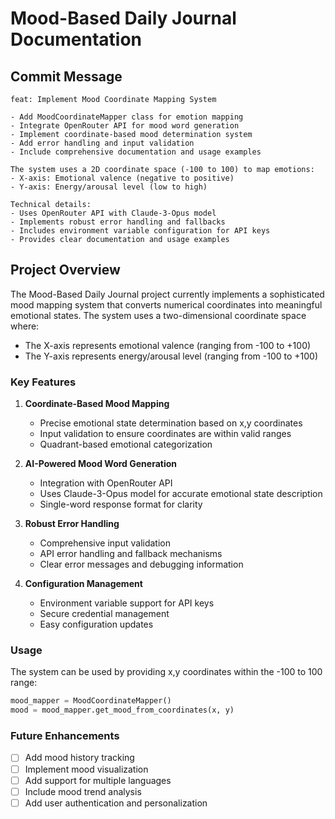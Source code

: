 # Mood-Based Daily Journal Documentation

## Commit Message
```
feat: Implement Mood Coordinate Mapping System

- Add MoodCoordinateMapper class for emotion mapping
- Integrate OpenRouter API for mood word generation
- Implement coordinate-based mood determination system
- Add error handling and input validation
- Include comprehensive documentation and usage examples

The system uses a 2D coordinate space (-100 to 100) to map emotions:
- X-axis: Emotional valence (negative to positive)
- Y-axis: Energy/arousal level (low to high)

Technical details:
- Uses OpenRouter API with Claude-3-Opus model
- Implements robust error handling and fallbacks
- Includes environment variable configuration for API keys
- Provides clear documentation and usage examples
```

## Project Overview
The Mood-Based Daily Journal project currently implements a sophisticated mood mapping system that converts numerical coordinates into meaningful emotional states. The system uses a two-dimensional coordinate space where:

- The X-axis represents emotional valence (ranging from -100 to +100)
- The Y-axis represents energy/arousal level (ranging from -100 to +100)

### Key Features
1. **Coordinate-Based Mood Mapping**
   - Precise emotional state determination based on x,y coordinates
   - Input validation to ensure coordinates are within valid ranges
   - Quadrant-based emotional categorization

2. **AI-Powered Mood Word Generation**
   - Integration with OpenRouter API
   - Uses Claude-3-Opus model for accurate emotional state description
   - Single-word response format for clarity

3. **Robust Error Handling**
   - Comprehensive input validation
   - API error handling and fallback mechanisms
   - Clear error messages and debugging information

4. **Configuration Management**
   - Environment variable support for API keys
   - Secure credential management
   - Easy configuration updates

### Usage
The system can be used by providing x,y coordinates within the -100 to 100 range:
```python
mood_mapper = MoodCoordinateMapper()
mood = mood_mapper.get_mood_from_coordinates(x, y)
```

### Future Enhancements
- [ ] Add mood history tracking
- [ ] Implement mood visualization
- [ ] Add support for multiple languages
- [ ] Include mood trend analysis
- [ ] Add user authentication and personalization 
